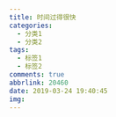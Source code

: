 ```yaml
---
title: 时间过得很快
categories:
  - 分类1
  - 分类2
tags:
  - 标签1
  - 标签2
comments: true
abbrlink: 20460
date: 2019-03-24 19:40:45
img:
---
```



